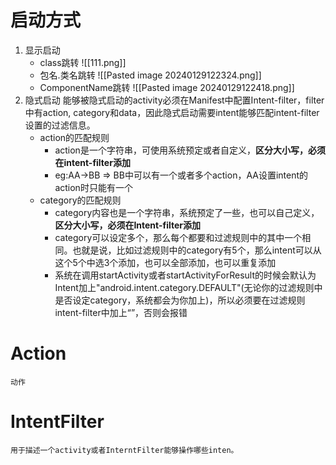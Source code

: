 # 启动方式
1. 显示启动
	- class跳转
	![[111.png]]
	- 包名.类名跳转
	![[Pasted image 20240129122324.png]]
	- ComponentName跳转
	![[Pasted image 20240129122418.png]]
2. 隐式启动
	能够被隐式启动的activity必须在Manifest中配置Intent-filter，filter中有action, category和data，因此隐式启动需要intent能够匹配intent-filter设置的过滤信息。  
	- action的匹配规则
		- action是一个字符串，可使用系统预定或者自定义，**区分大小写，必须在intent-filter添加**
		- eg:AA->BB => BB中可以有一个或者多个action，AA设置intent的action时只能有一个
	- category的匹配规则
		- category内容也是一个字符串，系统预定了一些，也可以自己定义，**区分大小写，必须在Intent-filter添加**
		- category可以设定多个，那么每个都要和过滤规则中的其中一个相同。也就是说，比如过滤规则中的category有5个，那么intent可以从这个5个中选3个添加，也可以全部添加，也可以重复添加
		- 系统在调用startActivity或者startActivityForResult的时候会默认为Intent加上"android.intent.category.DEFAULT"(无论你的过滤规则中是否设定category，系统都会为你加上)，所以必须要在过滤规则intent-filter中加上“<category android:name=“android.intent.category.DEFAULT”/>”，否则会报错

# Action
	动作  

# IntentFilter
	用于描述一个activity或者InterntFilter能够操作哪些inten。